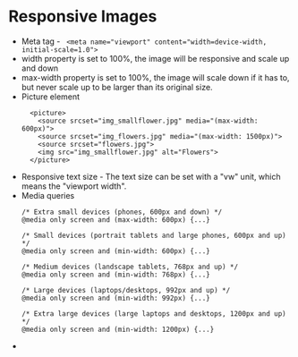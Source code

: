 # Responsive Images

- Meta tag - ``` <meta name="viewport" content="width=device-width, initial-scale=1.0">```
- width property is set to 100%, the image will be responsive and scale up and down
- max-width property is set to 100%, the image will scale down if it has to, but never scale up to be larger than its original size.
- Picture element
  ```
    <picture>
      <source srcset="img_smallflower.jpg" media="(max-width: 600px)">
      <source srcset="img_flowers.jpg" media="(max-width: 1500px)">
      <source srcset="flowers.jpg">
      <img src="img_smallflower.jpg" alt="Flowers">
    </picture>
   ```
- Responsive text size - The text size can be set with a "vw" unit, which means the "viewport width".
- Media queries
  ```
  /* Extra small devices (phones, 600px and down) */
  @media only screen and (max-width: 600px) {...}

  /* Small devices (portrait tablets and large phones, 600px and up) */
  @media only screen and (min-width: 600px) {...}

  /* Medium devices (landscape tablets, 768px and up) */
  @media only screen and (min-width: 768px) {...}

  /* Large devices (laptops/desktops, 992px and up) */
  @media only screen and (min-width: 992px) {...}

  /* Extra large devices (large laptops and desktops, 1200px and up) */
  @media only screen and (min-width: 1200px) {...}
  ```
-
